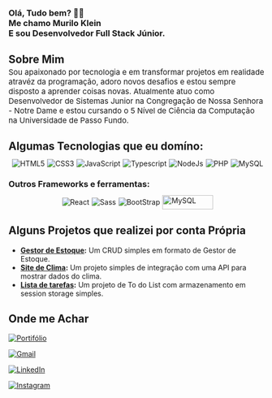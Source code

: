 ### Olá, Tudo bem? 👋🏻</br> Me chamo Murilo Klein </br> E sou Desenvolvedor Full Stack Júnior. </br> 

## Sobre Mim

<p style="margin-top: -15px; font-size: 15px">
   Sou apaixonado por tecnologia e em transformar projetos em realidade atravéz da programação, adoro novos desafios e estou sempre disposto a aprender coisas novas. Atualmente atuo como Desenvolvedor de Sistemas Junior na Congregação de Nossa Senhora - Notre Dame e estou cursando o 5 Nível de Ciência da Computação na Universidade de Passo Fundo. 
</p>

## Algumas Tecnologias que eu domíno:
<div style="display:flex; flex-wrap:wrap; justify-content: center; align-items: center; margin-top:-5px; gap:5px"><br/>
    <img src="https://img.shields.io/badge/HTML5-E34F26?style=for-the-badge&logo=html5&logoColor=white" alt="HTML5" align="center">
    <img src="https://img.shields.io/badge/CSS3-1572B6?style=for-the-badge&logo=css3&logoColor=white" alt="CSS3" align="center">
    <img src="https://img.shields.io/badge/JavaScript-F7DF1E?style=for-the-badge&logo=javascript&logoColor=black" alt="JavaScript" align="center">
    <img src="https://img.shields.io/badge/TypeScript-007ACC?style=for-the-badge&logo=typescript&logoColor=white" alt="Typescript" align="center">
    <img src="https://img.shields.io/badge/Node.js-43853D?style=for-the-badge&logo=node.js&logoColor=white" alt="NodeJs" align="center">
    <img src="https://img.shields.io/badge/PHP-777BB4?style=for-the-badge&logo=php&logoColor=white" alt="PHP" align="center">
    <img src="https://img.shields.io/badge/MySQL-00000F?style=for-the-badge&logo=mysql&logoColor=white" alt="MySQL" align="center">
</div>

### Outros Frameworks e ferramentas:

<div style="display:flex; flex-wrap:wrap; justify-content: center; align-items: center; margin-top:-5px; gap:5px"><br/>
    <img src="https://img.shields.io/badge/React-20232A?style=for-the-badge&logo=react&logoColor=61DAFB" alt="React" align="center">
    <img src="https://img.shields.io/badge/Sass-CC6699?style=for-the-badge&logo=sass&logoColor=white" alt="Sass" align="center">
    <img src="https://img.shields.io/badge/Bootstrap-563D7C?style=for-the-badge&logo=bootstrap&logoColor=white" alt="BootStrap" align="center">
    <img src="https://repository-images.githubusercontent.com/147834552/50fada80-1bb1-11ea-9bde-0ef97607ec5d" alt="MySQL" align="center" style="width: 100px; height: 28px">
    
</div>

## Alguns Projetos que realizei por conta Própria

- **[Gestor de Estoque](https://stock-manager-mk9ru27kr-murilos-projects-031d1eca.vercel.app/):** Um CRUD simples em formato de Gestor de Estoque.
- **[Site de Clima](https://weather-forecast-eh7zzbd6d-murilos-projects-031d1eca.vercel.app/):** Um projeto simples de integração com uma API para mostrar dados do clima.
- **[Lista de tarefas](https://to-do-list-5axsnqi1v-murilos-projects-031d1eca.vercel.app/):** Um projeto de To do List com armazenamento em session storage simples.

## Onde me Achar
[![Portifólio](https://img.shields.io/badge/dev.to-0A0A0A?style=for-the-badge&logo=devdotto&logoColor=white)](https://portfolio-eight-sable-64.vercel.app/)

[![Gmail](https://img.shields.io/badge/Gmail-D14836?style=for-the-badge&logo=gmail&logoColor=white)](mailto:murilo.kkleinn@gmail.com)


[![LinkedIn](https://img.shields.io/badge/LinkedIn-0077B5?style=for-the-badge&logo=linkedin&logoColor=white)](https://www.linkedin.com/in/murilo-klein/)

[![Instagram](https://img.shields.io/badge/Instagram-E4405F?style=for-the-badge&logo=instagram&logoColor=white)](https://www.instagram.com/murilo.kleinn/)
